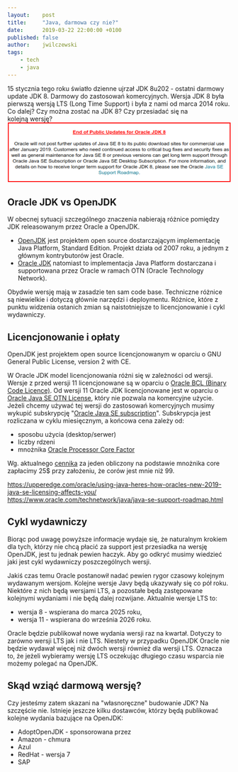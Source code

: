 ```yaml
---
layout:    post
title:     "Java, darmowa czy nie?"
date:      2019-03-22 22:00:00 +0100
published: false
author:    jwilczewski
tags:
    - tech
    - java
---
```


15 stycznia tego roku światło dzienne ujrzał JDK 8u202 - ostatni darmowy update JDK 8. Darmowy do zastosowań komercyjnych. Wersja JDK 8 była pierwszą wersją LTS (Long Time Support) i była z nami od marca 2014 roku. Co dalej? Czy można zostać na JDK 8? Czy przesiadać się na kolejną wersję?
![title](/assets/img/posts/2019-03-22-java-darmowa-czy-nie/title.png)

## Oracle JDK vs OpenJDK

W obecnej sytuacji szczególnego znaczenia nabierają różnice pomiędzy JDK releasowanym przez Oracle a OpenJDK.
* [OpenJDK](http://openjdk.java.net/) jest projektem open source dostarczającym implementację  Java Platform, Standard Edition. Projekt działa od 2007 roku, a jednym z głównym kontrybutorów jest Oracle.
* [Oracle JDK](https://www.oracle.com/technetwork/java/javase/overview/index.html) natomiast to implementacja Java Platform dostarczana i supportowana przez Oracle w ramach OTN (Oracle Technology Network).

Obydwie wersję mają w zasadzie ten sam code base. Techniczne różnice są niewielkie i dotyczą głównie narzędzi i deploymentu. Różnice, które z punktu widzenia ostanich zmian są naistotniejsze to licencjonowanie i cykl wydawniczy.

## Licencjonowanie i opłaty

OpenJDK jest projektem open source licencjonowanym w oparciu o GNU General Public License, version 2 with CE.

W Oracle JDK model licencjonowania różni się w zależności od wersji. Wersje z przed wersji 11 licencjonowane są w oparciu o [Oracle BCL (Binary Code Licence)](https://www.oracle.com/technetwork/java/javase/terms/license/index.html). Od wersji 11 Oracle JDK licencjonowane jest w oparciu o [Oracle Java SE OTN License](https://www.oracle.com/technetwork/java/javase/terms/license/javase-license.html), który nie pozwala na komercyjne użycie. Jeżeli chcemy używać tej wersji do zastosowań komercyjnych musimy wykupić subskrypcję "[Oracle Java SE subscription](https://www.oracle.com/java/java-se-subscription.html)". Subskrypcja jest rozliczana w cyklu miesięcznym, a końcowa cena zależy od:
* sposobu użycia (desktop/serwer)
* liczby rdzeni
* mnożnika [Oracle Processor Core Factor](http://www.oracle.com/us/corporate/contracts/processor-core-factor-table-070634.pdf)

Wg. aktualnego [cennika](https://www.oracle.com/assets/java-se-subscription-pricelist-5028356.pdf) za jeden obliczony na podstawie mnożnika core zapłacimy 25$ przy założeniu, że corów jest mnie niż 99.

https://upperedge.com/oracle/using-java-heres-how-oracles-new-2019-java-se-licensing-affects-you/
https://www.oracle.com/technetwork/java/java-se-support-roadmap.html

## Cykl wydawniczy

Biorąc pod uwagę powyższe informacje wydaje się, że naturalnym krokiem dla tych, którzy nie chcą płacić za support jest przesiadka na wersję OpenJDK, jest tu jednak pewien haczyk. Aby go odkryć musimy wiedzieć jaki jest cykl wydawniczy poszczególnych wersji.

Jakiś czas temu Oracle postanowił nadać pewien rygor czasowy kolejnym wydawanym wersjom. Kolejne wersje Javy będą ukazywały się co pół roku. Niektóre z nich będą wersjami LTS, a pozostałe będą zastępowane kolejnymi wydaniami i nie będą dalej rozwijane. Aktualnie wersje LTS to:
* wersja 8 - wspierana do marca 2025 roku,
* wersja 11 - wspierana do września 2026 roku.

Oracle będzie publikował nowe wydania wersji raz na kwartał. Dotyczy to zarówno wersji LTS jak i nie LTS. Niestety w przypadku OpenJDK Oracle nie będzie wydawał więcej niż dwóch wersji również dla wersji LTS. Oznacza to, że jeżeli wybieramy wersję LTS oczekując długiego czasu wsparcia nie możemy polegać na OpenJDK. 

## Skąd wziąć darmową wersję?

Czy jesteśmy zatem skazani na "własnoręczne" budowanie JDK? Na szczęście nie. Istnieje jeszcze kilku dostawców, którzy będą publikować kolejne wydania bazujące na OpenJDK:
* AdoptOpenJDK - sponsorowana przez
* Amazon - chmura
* Azul
* RedHat - wersja 7
* SAP
